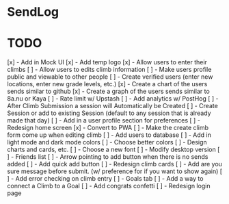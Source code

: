# SendLog

# TODO

[x] - Add in Mock UI
[x] - Add temp logo
[x] - Allow users to enter their climbs
[ ] - Allow users to edits climb information
[ ] - Make users profile public and viewable to other people
[ ] - Create verified users (enter new locations, enter new grade levels, etc.)
[x] - Create a chart of the users sends similar to github
[x] - Create a graph of the users sends similar to 8a.nu or Kaya
[ ] - Rate limit w/ Upstash
[ ] - Add analytics w/ PostHog
[ ] - After Climb Submission a session will Automatically be Created
[ ] - Create Session or add to existing Session (default to any session that is already made that day)
[ ] - Add in a user profile section for preferences
[ ] - Redesign home screen
[x] - Convert to PWA
[ ] - Make the create climb form come up when editing climb
[ ] - Add users to database
[ ] - Add in light mode and dark mode colors
[ ] - Choose better colors
[ ] - Design charts and cards, etc.
[ ] - Choose a new font
[ ] - Modify desktop version
[ ] - Friends list
[ ] - Arrow pointing to add button when there is no sends added
[ ] - Add quick add button
[ ] - Redesign climb cards
[ ] - Add are you sure message before submit. (w/ preference for if you want to show again)
[ ] - Add error checking on climb entry
[ ] - Goals tab
[ ] - Add a way to connect a Climb to a Goal
[ ] - Add congrats confetti
[ ] - Redesign login page
